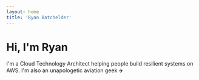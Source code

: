 ```yaml
---
layout: home
title: 'Ryan Batchelder'
---
```


# Hi, I'm Ryan

I'm a Cloud Technology Architect helping people build resilient systems on AWS. I'm also an unapologetic aviation geek ✈️
